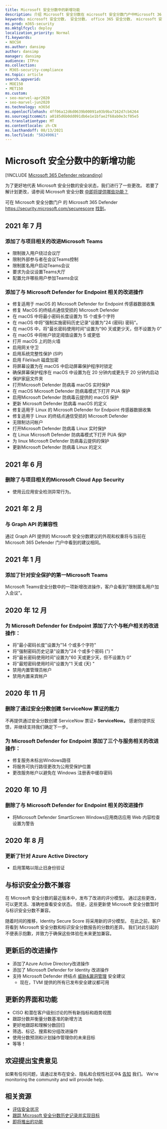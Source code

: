 ```yaml
---
title: Microsoft 安全分数中的新增功能
description: 介绍 Microsoft 安全分数在 microsoft 安全分数门户中Microsoft 365 Defender更改。
keywords: microsoft 安全分数， 安全分数， office 365 安全分数， microsoft 安全分数， Microsoft 365 Defender门户
ms.prod: m365-security
ms.mktglfcycl: deploy
localization_priority: Normal
f1.keywords:
- NOCSH
ms.author: dansimp
author: dansimp
manager: dansimp
audience: ITPro
ms.collection:
- M365-security-compliance
ms.topic: article
search.appverid:
- MOE150
- MET150
ms.custom:
- seo-marvel-apr2020
- seo-marvel-jun2020
ms.technology: m365d
ms.openlocfilehash: 4ff06a12d6d0639b00091a93b9ba7162d7cb6264
ms.sourcegitcommit: a0185d6b0dd091db6e1e1bfae2f68ab0e3cf05e5
ms.translationtype: MT
ms.contentlocale: zh-CN
ms.lasthandoff: 08/13/2021
ms.locfileid: "58249061"
---
```

# <a name="whats-new-in-microsoft-secure-score"></a>Microsoft 安全分数中的新增功能

[!INCLUDE [Microsoft 365 Defender rebranding](../includes/microsoft-defender.md)]

为了更好地代表 Microsoft 安全分数的安全状态，我们进行了一些更改。 若要了解计划更改，请参阅 Microsoft 安全分数 [中即将提供哪些功能？](microsoft-secure-score-whats-coming.md)

可在 Microsoft 安全分数门户 的 Microsoft 365 Defender https://security.microsoft.com/securescore [找到](overview-security-center.md)。

## <a name="july-2021"></a>2021 年 7 月

### <a name="added-improvement-action-related-to-microsoft-teams"></a>添加了与项目相关的改进Microsoft Teams

- 限制拨入用户绕过会议厅
- 限制外部参与者在会议Teams控制
- 限制匿名用户启动Teams会议
- 要求为会议设置Teams大厅
- 配置允许哪些用户参加Teams会议

### <a name="added-improvement-action-related-to-microsoft-defender-for-endpoint"></a>添加了与 Microsoft Defender for Endpoint 相关的改进操作

- 修复适用于 macOS 的 Microsoft Defender for Endpoint 传感器数据收集
- 修复 MacOS 的终结点通信受损的 Microsoft Defender
- 在 macOS 中将最小密码长度设置为 15 个或多个字符
- 在 macOS 中将"强制实施密码历史记录"设置为"24 (密码) 密码"。
- 在 macOS 中，将"最长密码使用时间"设置为"90 天或更少天，但不设置为 0"
- 在 macOS 中将帐户锁定阈值设置为 5 或更低
- 打开 macOS 上的防火墙
- 启用网关守卫
- 启用系统完整性保护 (SIP) 
- 启用 FileVault 磁盘加密
- 将屏幕设置为在 macOS 中启动屏幕保护程序时锁定
- 确保屏幕保护程序在 macOS 中设置为在 20 分钟内或更先于 20 分钟内启动
- 保护家庭文件夹
- 打开Microsoft Defender 防病毒 macOS 实时保护
- 在 macOS Microsoft Defender 防病毒模式下打开 PUA 保护
- 启用Microsoft Defender 防病毒云提供的 macOS 保护
- 更新 Microsoft Defender 防病毒 macOS 的定义
- 修复适用于 Linux 的 Microsoft Defender for Endpoint 传感器数据收集
- 修复适用于 Linux 的终结点通信受损的 Microsoft Defender
- 无限制访问帐户
- 打开Microsoft Defender 防病毒 Linux 实时保护
- 在 Linux Microsoft Defender 防病毒模式下打开 PUA 保护
- 为 linux Microsoft Defender 防病毒云提供的保护
- 更新Microsoft Defender 防病毒 Linux 的定义

## <a name="june-2021"></a>2021 年 6 月

### <a name="removed-improvement-action-related-to-microsoft-cloud-app-security"></a>删除了与项目相关的Microsoft Cloud App Security

- 使用云应用安全检测异常行为。

## <a name="february-2021"></a>2021 年 2 月

### <a name="compatibility-with-graph-api"></a>与 Graph API 的兼容性

通过 Graph API 提供的 Microsoft 安全分数建议的外观和权重将与当前在 Microsoft 365 Defender 门户中看到的建议相同。

## <a name="january-2021"></a>2021 年 1 月

### <a name="added-our-first-security-recommendation-for-microsoft-teams"></a>添加了针对安全保护的第一Microsoft Teams

Microsoft Teams安全分数中的一项新增改进操作，客户会看到"限制匿名用户加入会议"。

## <a name="december-2020"></a>2020 年 12 月

### <a name="added-six-accounts-related-improvement-actions-for-microsoft-defender-for-endpoint"></a>为 Microsoft Defender for Endpoint 添加了六个与帐户相关的改进操作：

- 将"最小密码长度"设置为"14 个或多个字符"
- 将"强制密码历史记录"设置为"24 个或多个密码 (") "
- 将"最长密码使用时间"设置为"60 天或更少天，但不设置为 0"
- 将"最短密码使用时间"设置为"1 天或 (天) "
- 禁用内置管理员帐户
- 禁用内置来宾帐户

## <a name="november-2020"></a>2020 年 11 月

### <a name="removed-the-ability-to-create-servicenow-tickets-through-secure-score"></a>删除了通过安全分数创建 ServiceNow 票证的能力 

不再提供通过安全分数创建 ServiceNow 票证> **ServiceNow。** 感谢你提供反馈，并继续支持我们确定下一步。

### <a name="added-three-services-related-improvement-actions-for-microsoft-defender-for-endpoint"></a>为 Microsoft Defender for Endpoint 添加了三个与服务相关的改进操作：

- 修复服务未标出Windows路径
- 将服务可执行路径更改为公用受保护位置
- 更改服务帐户以避免在 Windows 注册表中缓存密码

## <a name="october-2020"></a>2020 年 10 月

### <a name="removed-improvement-action-related-to-microsoft-defender-for-endpoint"></a>删除了与 Microsoft Defender for Endpoint 相关的改进操作

- 将Microsoft Defender SmartScreen Windows应用商店应用 Web 内容检查设置为警告

## <a name="august-2020"></a>2020 年 8 月

### <a name="updated-improvement-action-for-azure-active-directory"></a>更新了针对 Azure Active Directory

- 启用策略以阻止旧身份验证

## <a name="incompatibility-with-identity-secure-score"></a>与标识安全分数不兼容

在 Microsoft 安全分数的最近版本中，发布了改进的评分模型。 通过这些更改，可以更灵活、准确地查看安全状态。 但是，这些更新使 Microsoft 安全分数暂时与标识安全分数不兼容。

随着时间的推移，Identity Secure Score 将采用新的评分模型。 在此之前，客户将看到 Microsoft 安全分数和标识安全分数报告的分数的差异。 我们对此引起的不便表示抱歉，并致力于确保这些体验在未来更加兼容。

## <a name="updated-improvement-actions"></a>更新后的改进操作

- 添加了Azure Active Directory改进操作
- 添加了 Microsoft Defender for Identity 改进操作
- 支持 Microsoft Defender 终结点 [威胁&漏洞管理](/windows/security/threat-protection/microsoft-defender-atp/next-gen-threat-and-vuln-mgt) 安全建议
    - 现在，TVM 提供的所有已发布安全建议都可用

## <a name="updated-interface-and-functionality"></a>更新的界面和功能

* CISO 和潜在客户级别讨论的所有新指标和趋势视图
* 跟踪分数并衡量分数基准的新增方法
* 更好地跟踪和理解分数回归
* 筛选、标记、搜索和分组改进操作
* 使用分数预测和计划操作管理你的未来目标
* 等等！

## <a name="we-want-to-hear-from-you"></a>欢迎提出宝贵意见

如果有任何问题，请通过发布在安全、隐私和合规性社区中& [告知](https://techcommunity.microsoft.com/t5/Security-Privacy-Compliance/bd-p/security_privacy) 我们。 We're monitoring the community and will provide help.

## <a name="related-resources"></a>相关资源

- [评估安全状况](microsoft-secure-score-improvement-actions.md)
- [跟踪 Microsoft 安全分数历史记录并实现目标](microsoft-secure-score-history-metrics-trends.md)
- [即将推出的功能](microsoft-secure-score-whats-coming.md)
